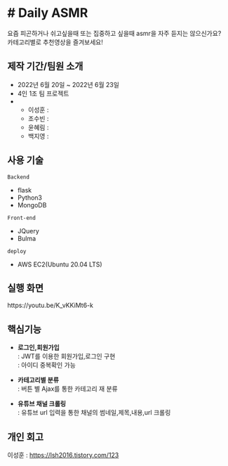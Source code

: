 # # Daily ASMR
요즘 피곤하거나 쉬고싶을때 또는 집중하고 싶을때 asmr을 자주 듣지는 않으신가요?
카테고리별로 추천영상을 즐겨보세요!

<h2>제작 기간/팀원 소개</h2>
<ul>
  <li>2022년 6월 20일 ~ 2022년 6월 23일</li>
  <li>4인 1조 팀 프로젝트<li>
    <ul>
      <li>이성훈 : </li>
      <li>조수빈 : </li>
      <li>윤혜림 :</li>
      <li>백지영 : </li>
  </ul>
</ul>

<h2>사용 기술</h2>

<p>
  <code>Backend</code>
</p>
<ul>
  <li>flask</li>
  <li>Python3</li>
  <li>MongoDB</li>
</ul>

<p>
<code>Front-end</code>
</p>
<ul>
  <li>JQuery</li>
  <li>Bulma</li>
</ul>

<p>
  <code>deploy</code>
</p>
<ul>
  <li>AWS EC2(Ubuntu 20.04 LTS)</li>
</ul>
  

<h2>실행 화면</h2>
https://youtu.be/K_vKKiMt6-k

<h2>핵심기능</h2>
<ul>
  <li>
    <p>
      <strong>로그인,회원가입</strong>
      <br>
      : JWT를 이용한 회원가입,로그인 구현 
      <br>
      : 아이디 중복확인 가능 
    </p>
  </li>
  <li>
    <p>
      <strong>카테고리별 분류</strong>
      <br>
      : 버튼 별 Ajax를 통한 카테고리 재 분류 
    </p>
  </li>
  <li>
    <p>
      <strong>유튜브 채널 크롤링</strong>
      <br>
      : 유튜브 url 입력을 통한 채널의 썸네일,제목,내용,url 크롤링 
    </p>
  </li>
</ul>

<h2>개인 회고</h2>
<p>
  이성훈 : <a href="https://lsh2016.tistory.com/123">https://lsh2016.tistory.com/123
  
  
      
    
